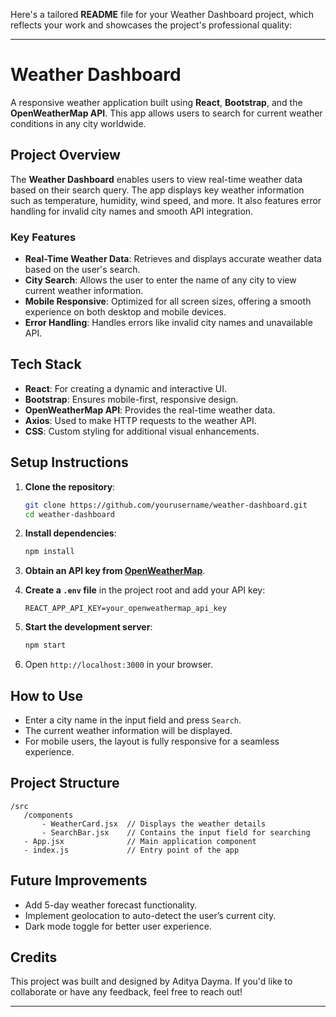 Here's a tailored **README** file for your Weather Dashboard project, which reflects your work and showcases the project's professional quality:

---

# Weather Dashboard

A responsive weather application built using **React**, **Bootstrap**, and the **OpenWeatherMap API**. This app allows users to search for current weather conditions in any city worldwide.

## Project Overview

The **Weather Dashboard** enables users to view real-time weather data based on their search query. The app displays key weather information such as temperature, humidity, wind speed, and more. It also features error handling for invalid city names and smooth API integration.

### Key Features

- **Real-Time Weather Data**: Retrieves and displays accurate weather data based on the user's search.
- **City Search**: Allows the user to enter the name of any city to view current weather information.
- **Mobile Responsive**: Optimized for all screen sizes, offering a smooth experience on both desktop and mobile devices.
- **Error Handling**: Handles errors like invalid city names and unavailable API.

## Tech Stack

- **React**: For creating a dynamic and interactive UI.
- **Bootstrap**: Ensures mobile-first, responsive design.
- **OpenWeatherMap API**: Provides the real-time weather data.
- **Axios**: Used to make HTTP requests to the weather API.
- **CSS**: Custom styling for additional visual enhancements.

## Setup Instructions

1. **Clone the repository**:
    ```bash
    git clone https://github.com/yourusername/weather-dashboard.git
    cd weather-dashboard
    ```

2. **Install dependencies**:
    ```bash
    npm install
    ```

3. **Obtain an API key from [OpenWeatherMap](https://home.openweathermap.org/users/sign_up)**.

4. **Create a `.env` file** in the project root and add your API key:
    ```
    REACT_APP_API_KEY=your_openweathermap_api_key
    ```

5. **Start the development server**:
    ```bash
    npm start
    ```

6. Open `http://localhost:3000` in your browser.

## How to Use

- Enter a city name in the input field and press `Search`.
- The current weather information will be displayed.
- For mobile users, the layout is fully responsive for a seamless experience.

## Project Structure

```
/src
   /components
       - WeatherCard.jsx  // Displays the weather details
       - SearchBar.jsx    // Contains the input field for searching
   - App.jsx              // Main application component
   - index.js             // Entry point of the app
```


## Future Improvements

- Add 5-day weather forecast functionality.
- Implement geolocation to auto-detect the user’s current city.
- Dark mode toggle for better user experience.

## Credits

This project was built and designed by Aditya Dayma. If you'd like to collaborate or have any feedback, feel free to reach out!

---

